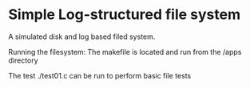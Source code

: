# Simple Log-structured file system
A simulated disk and log based filed system.

Running the filesystem:
The makefile is located and run from the /apps directory

The test ./test01.c can be run to perform basic file tests
